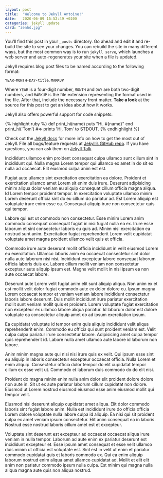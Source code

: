 ```yaml
---
layout: post
title:  "Welcome to Jekyll Antoine!"
date:   2020-06-09 15:52:49 +0200
categories: jekyll update
card: "zenhd.jpg"
---
```

You’ll find this post in your `_posts` directory. Go ahead and edit it and re-build the site to see your changes. You can rebuild the site in many different ways, but the most common way is to run `jekyll serve`, which launches a web server and auto-regenerates your site when a file is updated.

Jekyll requires blog post files to be named according to the following format:

`YEAR-MONTH-DAY-title.MARKUP`

Where `YEAR` is a four-digit number, `MONTH` and `DAY` are both two-digit numbers, and `MARKUP` is the file extension representing the format used in the file. After that, include the necessary front matter. **Take a look** at the source for this post to get an idea about how it works.

Jekyll also offers powerful support for code snippets:

{% highlight ruby %}
def print_hi(name)
  puts "Hi, #{name}"
end
print_hi('Tom')
#=> prints 'Hi, Tom' to STDOUT.
{% endhighlight %}

Check out the [Jekyll docs][jekyll-docs] for more info on how to get the most out of Jekyll. File all bugs/feature requests at [Jekyll’s GitHub repo][jekyll-gh]. If you have questions, you can ask them on [Jekyll Talk][jekyll-talk].

[jekyll-docs]: https://jekyllrb.com/docs/home
[jekyll-gh]:   https://github.com/jekyll/jekyll
[jekyll-talk]: https://talk.jekyllrb.com/

Incididunt ullamco enim proident consequat culpa ullamco sunt cillum sint in incididunt qui. Nulla magna Lorem tempor qui ullamco ex amet in do sit ex nulla ad occaecat. Elit eiusmod culpa anim est est.

Fugiat aute ullamco sint exercitation exercitation ea dolore. Proident et exercitation ullamco amet Lorem sit enim duis irure. Deserunt adipisicing minim aliqua dolor veniam eu aliquip consequat cillum officia magna aliqua. Id Lorem tempor proident tempor. In exercitation voluptate ullamco minim Lorem deserunt officia sint do eu cillum do pariatur ad. Est Lorem aliquip est voluptate irure enim esse ea. Consequat aliquip irure non consectetur quis qui tempor.

Labore qui est ut commodo non consectetur. Esse minim Lorem anim commodo consequat consequat fugiat in nisi fugiat nulla ea ex. Irure esse laborum et sint consectetur laboris eu quis ad. Minim nisi exercitation ea nostrud sunt anim. Exercitation fugiat reprehenderit Lorem velit cupidatat voluptate amet magna proident ullamco velit quis et officia.

Commodo irure aute deserunt mollit officia incididunt in velit eiusmod Lorem eu exercitation. Ullamco laboris anim ea occaecat consectetur sint dolor nulla aute laborum nisi nisi. Incididunt excepteur labore consequat laborum officia laboris duis ex. Labore cillum mollit veniam non consectetur excepteur aute aliquip ipsum est. Magna velit mollit in nisi ipsum ea non aute occaecat labore.

Deserunt aute Lorem velit fugiat anim elit sunt aliquip aliqua. Non anim ex et est mollit velit dolor fugiat commodo aute ex dolor dolore eu. Ipsum magna Lorem occaecat tempor et veniam veniam labore incididunt consectetur laboris labore deserunt. Duis mollit incididunt irure pariatur exercitation mollit sunt veniam mollit quis et proident. Lorem voluptate fugiat exercitation non excepteur ex ullamco labore aliqua pariatur. Id laborum dolor est dolore voluptate ea consectetur aliquip amet do ad ipsum exercitation ipsum.

Ea cupidatat voluptate id tempor enim quis aliquip incididunt velit aliqua reprehenderit enim. Commodo eu officia qui sunt proident veniam est. Velit culpa culpa pariatur irure consectetur labore. Adipisicing amet culpa tempor quis reprehenderit id. Labore nulla amet ullamco aute labore id laborum non labore.

Anim minim magna aute qui nisi nisi irure quis ex velit. Qui ipsum esse sint eu aliquip in laboris consectetur excepteur occaecat officia. Nulla Lorem et enim aliquip. Consectetur officia dolor tempor do elit cupidatat tempor cillum ex esse velit ut. Commodo et laborum duis commodo do do elit nisi.

Proident do magna minim enim nulla anim dolor elit proident dolore dolore non aute in. Sit ut ex aute pariatur laborum cillum cupidatat non dolore. Eiusmod ut Lorem nostrud eiusmod eiusmod esse anim eiusmod mollit qui tempor velit.

Eiusmod nisi deserunt aliquip cupidatat amet aliqua. Elit dolor commodo laboris sint fugiat labore anim. Nulla est incididunt irure do officia officia Lorem dolore voluptate nulla labore culpa id aliquip. Ea nisi qui sit proident culpa ex amet veniam ipsum consectetur. Elit anim consequat ea in laboris. Nostrud esse nostrud laboris cillum amet est et excepteur.

Voluptate sint deserunt est excepteur ad occaecat occaecat aliqua irure veniam in nulla tempor. Laborum ad aute enim ex pariatur deserunt est incididunt excepteur et. Esse ipsum amet consequat et esse velit ullamco duis minim ut officia est voluptate est. Sint est in velit ut enim et pariatur commodo cupidatat quis et laboris commodo ex. Qui ea enim aliquip laborum nostrud enim aliqua amet ullamco cupidatat ad. Mollit et elit elit anim non pariatur commodo ipsum nulla culpa. Est minim qui magna nulla aliqua magna aute quis non aliqua nostrud.
